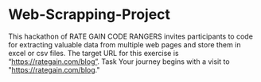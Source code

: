 # Web-Scrapping-Project
This hackathon of RATE GAIN CODE RANGERS invites participants to code for extracting valuable data from multiple web pages and store them in excel or csv files. The target URL for this exercise is “https://rategain.com/blog”. Task Your journey begins with a visit to "https://rategain.com/blog."
